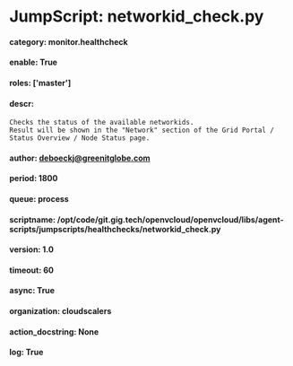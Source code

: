 
# JumpScript: networkid_check.py
        
#### category: monitor.healthcheck
#### enable: True
#### roles: ['master']
#### descr: 
```
Checks the status of the available networkids.
Result will be shown in the "Network" section of the Grid Portal / Status Overview / Node Status page.

```
#### author: deboeckj@greenitglobe.com
#### period: 1800
#### queue: process
#### scriptname: /opt/code/git.gig.tech/openvcloud/openvcloud/libs/agent-scripts/jumpscripts/healthchecks/networkid_check.py
#### version: 1.0
#### timeout: 60
#### async: True
#### organization: cloudscalers
#### action_docstring: None
#### log: True